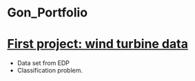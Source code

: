 # Gon_Portfolio

# [First project: wind turbine data](https://github.com/GonMazzini/Blade-deflection-calculation)
* Data set from EDP
* Classification problem.
